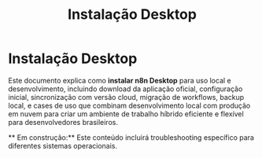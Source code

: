 ﻿---
sidebar_position: 4
title: Instalação Desktop
description: Como instalar n8n Desktop para uso local e desenvolvimento
keywords: [n8n, desktop, instalação, local, desenvolvimento, windows, mac]
---

#  Instalação Desktop

Este documento explica como **instalar n8n Desktop** para uso local e desenvolvimento, incluindo download da aplicação oficial, configuração inicial, sincronização com versão cloud, migração de workflows, backup local, e cases de uso que combinam desenvolvimento local com produção em nuvem para criar um ambiente de trabalho híbrido eficiente e flexível para desenvolvedores brasileiros.

** Em construção:** Este conteúdo incluirá troubleshooting específico para diferentes sistemas operacionais.
